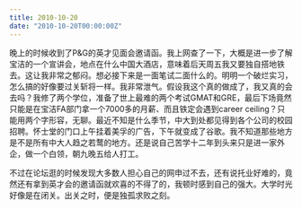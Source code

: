 ```yaml
---
title: 2010-10-20
date: "2010-10-20T00:00:00Z"
---
```

晚上的时候收到了P&G的英才见面会邀请函。我上网查了一下，大概是进一步了解宝洁的一个宣讲会，地点在什么中国大酒店，意味着后天周五我又要独自搭地铁去。这让我非常之郁闷。想必接下来是一面笔试二面什么的。明明一个破烂实习，怎么搞的好像要过关斩将一样。我非常泄气。假设我这个真的做成了，我又真的会去吗？我修了两个学位，准备了世上最难的两个考试GMAT和GRE，最后下场竟然只能是在宝洁FA部门拿一个7000多的月薪、而且铁定会遇到career ceiling？只能用两个字形容，无聊。最近不知是什么季节，中大到处都见得到各个公司的校园招聘。怀士堂的门口上午挂着美孚的广告，下午就变成了谷歌。我不知道那些地方是不是所有中大人趋之若鹜的地方。还是说自己苦学十二年到头来只是进一家外企，做一个白领，朝九晚五给人打工。

不过在论坛逛的时候发现大多数人担心自己的网申过不去，还有说托业好难的，竟然还有拿到英才会的邀请函就欢喜的不得了的，我顿时感到自己的强大。大学时光好像是在闭关。出关之时，便是独孤求败之刻。